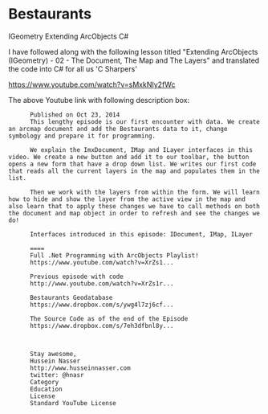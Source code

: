 # Bestaurants
IGeometry Extending ArcObjects C#

I have followed along with the following lesson titled "Extending ArcObjects (IGeometry) - 02 - The Document, The Map and The Layers" and translated the code into C# for all us 'C Sharpers'

https://www.youtube.com/watch?v=sMxkNIy2fWc

The above Youtube link with following description box:

          Published on Oct 23, 2014
          This lengthy episode is our first encounter with data. We create an arcmap document and add the Bestaurants data to it, change symbology and prepare it for programming.
          
          We explain the ImxDocument, IMap and ILayer interfaces in this video. We create a new button and add it to our toolbar, the button opens a new form that have a drop down list. We writes our first code that reads all the current layers in the map and populates them in the list. 
          
          Then we work with the layers from within the form. We will learn how to hide and show the layer from the active view in the map and also learn that to apply these changes we have to call methods on both the document and map object in order to refresh and see the changes we do! 
          
          Interfaces introduced in this episode: IDocument, IMap, ILayer
          
          ====
          Full .Net Programming with ArcObjects Playlist!
          https://www.youtube.com/watch?v=XrZs1...
          
          Previous episode with code 
          http://www.youtube.com/watch?v=XrZs1r...
          
          Bestaurants Geodatabase 
          https://www.dropbox.com/s/ywg4l7zj6cf...
          
          The Source Code as of the end of the Episode
          https://www.dropbox.com/s/7eh3dfbnl8y...
          
          
          
          Stay awesome, 
          Hussein Nasser
          http://www.husseinnasser.com
          twitter: @hnasr
          Category
          Education
          License
          Standard YouTube License
